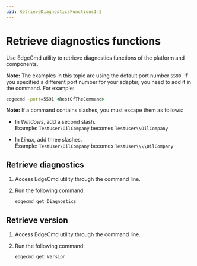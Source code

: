 ```yaml
---
uid: RetrieveDiagnosticsFunctions1-2
---
```


# Retrieve diagnostics functions

Use EdgeCmd utility to retrieve diagnostics functions of the platform and components.

**Note:** The examples in this topic are using the default port number `5590`. If you specified a different port number for your adapter, you need to add it in the command. For example:

```cmd
edgecmd -port=5591 <RestOfTheCommand>
```

**Note:** If a command contains slashes, you must escape them as follows:<br> 
  - In *Windows*, add a second slash.<br> 
       Example: `TestUser\OilCompany` becomes `TestUser\\OilCompany`

  - In *Linux*, add three slashes.<br>
       Example: `TestUser\OilCompany` becomes `TestUser\\\\OilCompany`

## Retrieve diagnostics

1. Access EdgeCmd utility through the command line.
2. Run the following command:

    ```cmd
    edgecmd get Diagnostics
    ```

## Retrieve version

1. Access EdgeCmd utility through the command line.
2. Run the following command:

    ```cmd
    edgecmd get Version
    ```
